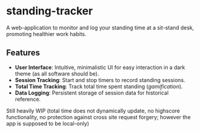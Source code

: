 # standing-tracker
A web-application to monitor and log your standing time at a sit-stand desk, promoting healthier work habits.
## Features
- **User Interface**: Intuitive, minimalistic UI for easy interaction in a dark theme (as all software should be).
- **Session Tracking**: Start and stop timers to record standing sessions.
- **Total Time Tracking**: Track total time spent standing (*gamification*).
- **Data Logging**: Persistent storage of session data for historical reference.

Still heavily WIP (total time does not dynamically update, no highscore functionality, no protection against cross site request forgery; however the app is supposed to be local-only)
